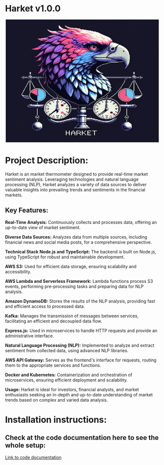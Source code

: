 # Harket v1.0.0

<div style="max-width: 600px; margin: 0 auto;">
 <p align="center"> 
 <img src="harket.png" width="500" height="400" alt="Image">
</p>
</div>


# Project Description:


Harket is an market thermometer designed to provide real-time market sentiment analysis.
Leveraging technologies and natural language processing (NLP), Harket analyzes a variety of data sources to deliver valuable insights into prevailing trends and sentiments in the financial markets.

## **Key Features:**

**Real-Time Analysis:** 
Continuously collects and processes data, offering an up-to-date view of market sentiment.

**Diverse Data Sources:** 
Analyzes data from multiple sources, including financial news and social media posts, for a comprehensive perspective.

**Technical Stack**
**Node.js and TypeScript:** 
The backend is built on Node.js, using TypeScript for robust and maintainable development.

**AWS S3:** 
Used for efficient data storage, ensuring scalability and accessibility.

**AWS Lambda and Serverless Framework:** 
Lambda functions process S3 events, performing pre-processing tasks and preparing data for NLP analysis.

**Amazon DynamoDB:** 
Stores the results of the NLP analysis, providing fast and efficient access to processed data.

**Kafka:** 
Manages the transmission of messages between services, facilitating an efficient and decoupled data flow.

**Express.js:** 
Used in microservices to handle HTTP requests and provide an administrative interface.

**Natural Language Processing (NLP):** 
Implemented to analyze and extract sentiment from collected data, using advanced NLP libraries.

**AWS API Gateway:** 
Serves as the frontend's interface for requests, routing them to the appropriate services and functions.

**Docker and Kubernetes:** 
Containerization and orchestration of microservices, ensuring efficient deployment and scalability.

**Usage:**
Harket is ideal for investors, financial analysts, and market enthusiasts seeking an in-depth and up-to-date understanding of market trends based on complex and varied data analysis.



# Installation instructions:

## Check at the code documentation here to see the whole setup:

<p>
  <a href="https://docs.google.com/document/d/1P5Jr75Lh9GwUGBcNXzLMkd4PS7kgKRSO8R62q6oxZaE" target="_blank">
   Link to code documentation
  </a>
</p>